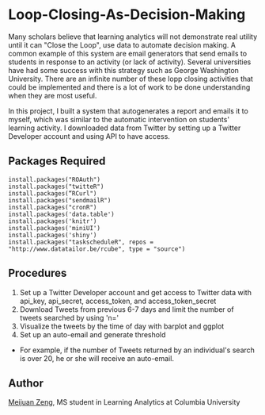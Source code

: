 # Loop-Closing-As-Decision-Making

Many scholars believe that learning analytics will not demonstrate real utility until it can "Close the Loop", use data to automate decision making. A common example of this system are email generators that send emails to students in response to an activity (or lack of activity). Several universities have had some success with this strategy such as George Washington University. There are an infinite number of these lopp closing activities that could be implemented and there is a lot of work to be done understanding when they are most useful. 

In this project, I built a system that autogenerates a report and emails it to myself, which was similar to the automatic intervention on students' learning activity. I downloaded data from Twitter by setting up a Twitter Developer account and using API to have access. 

## Packages Required
```
install.packages("ROAuth")
install.packages("twitteR")
install.packages(“RCurl")
install.packages("sendmailR")
install.packages("cronR")
install.packages('data.table')
install.packages('knitr')
install.packages('miniUI')
install.packages('shiny')
install.packages("taskscheduleR", repos = "http://www.datatailor.be/rcube", type = "source")
```

## Procedures

1. Set up a Twitter Developer account and get access to Twitter data with api_key, api_secret, access_token, and access_token_secret
2. Download Tweets from previous 6-7 days and limit the number of tweets searched by using 'n='
3. Visualize the tweets by the time of day with barplot and ggplot
4. Set up an auto-email and generate threshold
* For example, if the number of Tweets returned by an individual's search is over 20, he or she will receive an auto-email.

## Author

[Meijuan Zeng](https://github.com/tomato018), MS student in Learning Analytics at Columbia University 
